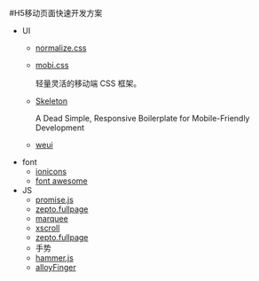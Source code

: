 #H5移动页面快速开发方案

* UI
	* [normalize.css](https://github.com/necolas/normalize.css) 
	* [mobi.css](https://github.com/xcatliu/mobi.css#zh-cn) 
	
		轻量灵活的移动端 CSS 框架。
	
	* [Skeleton](https://github.com/dhg/Skeleton)

		A Dead Simple, Responsive Boilerplate for Mobile-Friendly Development
	* [weui](https://github.com/weui/weui)
* font
	* [ionicons](https://github.com/driftyco/ionicons) 
	* [font awesome](http://fontawesome.dashgame.com/)
* JS
	* [promise.js](https://github.com/ygm125/promise) 
	* [zepto.fullpage](https://github.com/yanhaijing/zepto.fullpage)
	* [marquee](https://github.com/aamirafridi/jQuery.Marquee)	
	* [xscroll](https://github.com/huxiaoqi567/xscroll) 
	* [zepto.fullpage](https://github.com/yanhaijing/zepto.fullpage)
	* 手势
	 * [hammer.js](https://github.com/hammerjs/hammer.js)
	 * [alloyFinger](https://github.com/AlloyTeam/AlloyFinger)
		